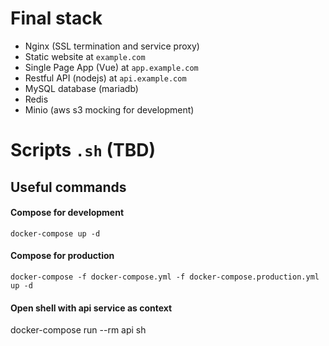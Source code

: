 # Final stack

  - Nginx (SSL termination and service proxy)
  - Static website at `example.com`
  - Single Page App (Vue) at `app.example.com`
  - Restful API (nodejs) at `api.example.com`
  - MySQL database (mariadb)
  - Redis
  - Minio (aws s3 mocking for development)

# Scripts `.sh` (TBD)


## Useful commands

#### Compose for development
`docker-compose up -d`

#### Compose for production
`docker-compose -f docker-compose.yml -f docker-compose.production.yml up -d`

#### Open shell with api service as context
docker-compose run --rm api sh